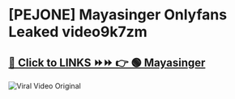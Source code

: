 
 # [PEJONE] Mayasinger Onlyfans Leaked video9k7zm

## <h2><a href="https://clipsfans.com/Mayasinger&ref=git">🔗 Click to LINKS ⏩⏩ 👉 🟢 Mayasinger </a></h2>

<a href="https://clipsfans.com/Mayasinger&ref=git" rel="nofollow" data-target="animated-image.originalLink"><img src="https://i.ibb.co.com/xMMVF88/686577567.gif" alt="Viral Video Original" style="max-width: 100%; display: inline-block;" data-target="animated-image.originalImage"></a>

